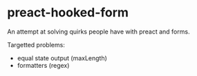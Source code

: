 # preact-hooked-form
An attempt at solving quirks people have with preact and forms.

Targetted problems:
- equal state output (maxLength)
- formatters (regex)
